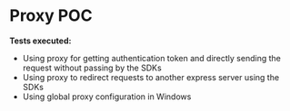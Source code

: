 # Proxy POC

**Tests executed:**
- Using proxy for getting authentication token and directly sending the request without passing by the SDKs
- Using proxy to redirect requests to another express server using the SDKs
- Using global proxy configuration in Windows